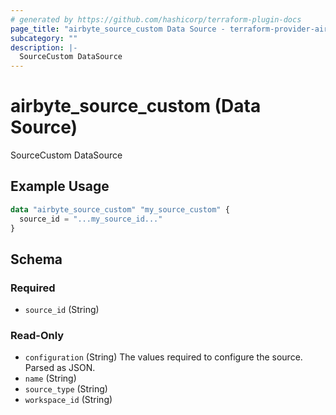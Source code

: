 ```yaml
---
# generated by https://github.com/hashicorp/terraform-plugin-docs
page_title: "airbyte_source_custom Data Source - terraform-provider-airbyte"
subcategory: ""
description: |-
  SourceCustom DataSource
---
```


# airbyte_source_custom (Data Source)

SourceCustom DataSource

## Example Usage

```terraform
data "airbyte_source_custom" "my_source_custom" {
  source_id = "...my_source_id..."
}
```

<!-- schema generated by tfplugindocs -->
## Schema

### Required

- `source_id` (String)

### Read-Only

- `configuration` (String) The values required to configure the source. Parsed as JSON.
- `name` (String)
- `source_type` (String)
- `workspace_id` (String)
